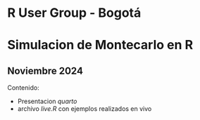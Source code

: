 # R User Group - Bogotá
# Simulacion de Montecarlo en R
## Noviembre 2024

Contenido:

 - Presentacion *quarto*
 - archivo *live.R* con ejemplos realizados en vivo
